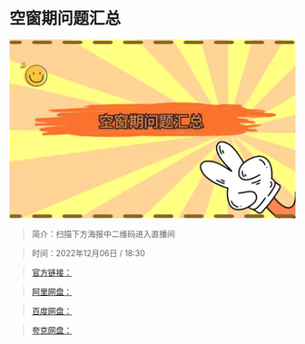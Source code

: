 # 空窗期问题汇总

![img](../../assets/ce65d4f68f6a4b2d8f7b89805ca236cd.jpg)

> 简介：扫描下方海报中二维码进入直播间

> 时间：2022年12月06日 / 18:30

> [官方链接：]()

> [阿里网盘：]()

> [百度网盘：]()

> [夸克网盘：]()
